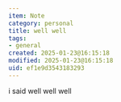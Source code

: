 ```yaml
---
item: Note
category: personal
title: well well
tags:
- general
created: 2025-01-23@16:15:18
modified: 2025-01-23@16:15:18
uid: ef1e9d3543183293
---
```


i said well well well